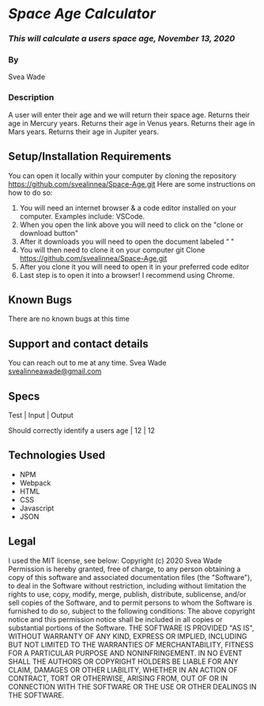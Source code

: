 # _Space Age Calculator_

### _This will calculate a users space age, November 13, 2020_

### By 
Svea Wade
### Description
A user will enter their age and we will return their space age. 
Returns their age in Mercury years. 
Returns their age in Venus years. 
Returns their age in Mars years. 
Returns their age in Jupiter years. 

## Setup/Installation Requirements

You can open it locally within your computer by cloning the repository https://github.com/svealinnea/Space-Age.git 
Here are some instructions on how to do so:
1. You will need an internet browser & a code editor installed on your computer. Examples include: VSCode.
2. When you open the link above you will need to click on the "clone or download button"
3. After it downloads you will need to open the document labeled “ "
4. You will then need to clone it on your computer git Clone https://github.com/svealinnea/Space-Age.git 
5. After you clone it you will need to open it in your preferred code editor
6. Last step is to open it into a browser! I recommend using Chrome.


## Known Bugs

There are no known bugs at this time

## Support and contact details
You can reach out to me at any time. Svea Wade <svealinneawade@gmail.com>

## Specs
Test | Input | Output


Should correctly identify a users age | 12 | 12
## Technologies Used

* NPM
* Webpack
* HTML
* CSS
* Javascript
* JSON

## Legal

I used the MIT license, see below: Copyright (c) 2020 Svea Wade Permission is hereby granted, free of charge, to any person obtaining a copy of this software and associated documentation files (the "Software"), to deal in the Software without restriction, including without limitation the rights to use, copy, modify, merge, publish, distribute, sublicense, and/or sell copies of the Software, and to permit persons to whom the Software is furnished to do so, subject to the following conditions: The above copyright notice and this permission notice shall be included in all copies or substantial portions of the Software. THE SOFTWARE IS PROVIDED "AS IS", WITHOUT WARRANTY OF ANY KIND, EXPRESS OR IMPLIED, INCLUDING BUT NOT LIMITED TO THE WARRANTIES OF MERCHANTABILITY, FITNESS FOR A PARTICULAR PURPOSE AND NONINFRINGEMENT. IN NO EVENT SHALL THE AUTHORS OR COPYRIGHT HOLDERS BE LIABLE FOR ANY CLAIM, DAMAGES OR OTHER LIABILITY, WHETHER IN AN ACTION OF CONTRACT, TORT OR OTHERWISE, ARISING FROM, OUT OF OR IN CONNECTION WITH THE SOFTWARE OR THE USE OR OTHER DEALINGS IN THE SOFTWARE.